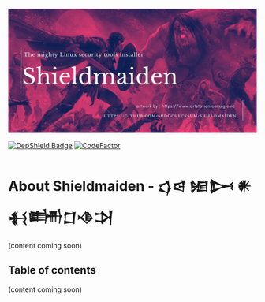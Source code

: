 ![Image of Yaktocat](./assets/shieldmaiden-banner.png)

[![DepShield Badge](https://depshield.sonatype.org/badges/Sudochecksum/shieldmaiden/depshield.svg)](https://depshield.github.io)
[![CodeFactor](https://www.codefactor.io/repository/github/sudochecksum/shieldmaiden/badge)](https://www.codefactor.io/repository/github/sudochecksum/shieldmaiden)

# About Shieldmaiden - 𒌓𒁀 𒎏𒄖 𒀭 𒈬𒌦𒆸𒈾𒋫
(content coming soon)
## Table of contents
(content coming soon)
